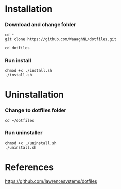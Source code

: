 # Installation
### Download and change folder
```
cd ~
git clone https://github.com/WaaaghNL/dotfiles.git

cd dotfiles
```
### Run install
```
chmod +x ./install.sh
./install.sh
```

# Uninstallation

### Change to dotfiles folder
```
cd ~/dotfiles
```

### Run uninstaller
```
chmod +x ./uninstall.sh
./uninstall.sh
```

# References
https://github.com/lawrencesystems/dotfiles
